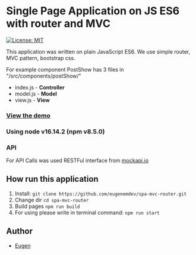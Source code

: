 # Single Page Application on JS ES6 with router and MVC 

[![License: MIT](https://img.shields.io/badge/License-MIT-green.svg)](https://opensource.org/licenses/MIT)

This application was written on plain JavaScript ES6. We use simple router, MVC pattern, bootstrap css.

For example component PostShow has 3 files 
in "/src/components/postShow/"
- index.js - **Controller**
- model.js  - **Model**
- view.js - **View**

### [View the demo](https://meugenom.github.io/spa-mvc-router/)
### Using node v16.14.2 (npm v8.5.0)

### API

For API Calls was used RESTFul interface from [mockapi.io](https://www.mockapi.io/docs) 

## How run this application

1. Install:
`git clone https://github.com/eugenemdev/spa-mvc-router.git`
2. Change dir
`cd spa-mvc-router`
3. Build pages
`npm run build`
4. For using please write in terminal command:
`npm run start` 

## Author

- [Eugen](https://meugenom.com)
